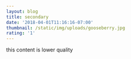 ```yaml
---
layout: blog
title: secondary
date: '2018-04-01T11:16:16-07:00'
thumbnail: /static/img/uploads/gooseberry.jpg
rating: '1'
---
```

this content is lower quality
